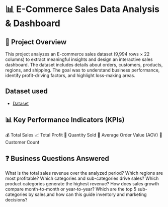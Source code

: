 # 📊 E-Commerce Sales Data Analysis & Dashboard
## 📌 Project Overview
This project analyzes an E-commerce sales dataset (9,994 rows × 22 columns) to extract meaningful insights and design an interactive sales dashboard. The dataset includes details about orders, customers, products, regions, and shipping.
The goal was to understand business performance, identify profit-driving factors, and highlight loss-making areas.

## Dataset used
- <a href="https://github.com/Chaitanya56C/E-commerce-Sales-Analysis-/blob/main/Ecommerce%20Sales%20Analysis.ods">Dataset</a>

## 📊 Key Performance Indicators (KPIs)
💰 Total Sales
📈 Total Profit
🛒 Quantity Sold
🧾 Average Order Value (AOV)
👥 Customer Count

## ❓ Business Questions Answered
What is the total sales revenue over the analyzed period?
Which regions are most profitable?
Which categories and sub-categories drive sales?
Which product categories generate the highest revenue?
How does sales growth compare month-to-month or year-to-year?
Which are the top 5 sub-categories by sales,and how can this guide inventory and marketing decisions?



